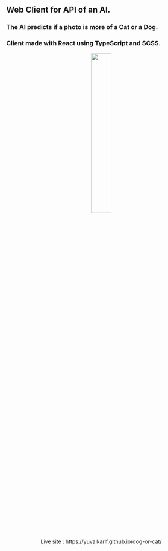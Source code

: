 ## Web Client for API of an AI.

### The AI predicts if a photo is more of a Cat or a Dog.

### Client made with React using TypeScript and SCSS.

<p align="center" width="100%">
  <a href="https://yuvalkarif.github.io/dog-or-cat/">
    <img width="33%" src="https://imgur.com/Lp7aDTE"> 
  </a>
   <br/>
  Live site : https://yuvalkarif.github.io/dog-or-cat/
</p>
